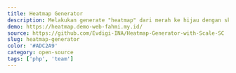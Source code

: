 ```yaml
---
title: Heatmap Generator
description: Melakukan generate "heatmap" dari merah ke hijau dengan skala yang dapat di atur.
demo: https://heatmap.demo-web-fahmi.my.id/
source: https://github.com/Evdigi-INA/Heatmap-Generator-with-Scale-SC
slug: heatmap-generator
color: '#ADC2A9'
category: open-source
tags: ['php', 'team']
---
```

